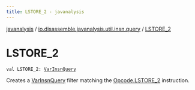 ```yaml
---
title: LSTORE_2 - javanalysis
---
```


[javanalysis](../index.html) / [io.disassemble.javanalysis.util.insn.query](index.html) / [LSTORE_2](./-l-s-t-o-r-e_2.html)

# LSTORE_2

`val LSTORE_2: `[`VarInsnQuery`](-var-insn-query/index.html)

Creates a [VarInsnQuery](-var-insn-query/index.html) filter matching the [Opcode.LSTORE_2](#) instruction.

